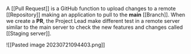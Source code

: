 A [[Pull Request]] is a GitHub function to upload changes to a remote [[Repository]] making an application to pull to the **main** [[Branch]]. When we create a **PR**, the Project Lead make different test in a remote server similar to the main server to check the new features and changes called [[Staging server]]. 

![[Pasted image 20230721094403.png]]
